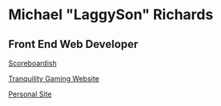 # Michael "LaggySon" Richards

## Front End Web Developer

[Scoreboardish](https://scoreboardish.laggi.sh)

[Tranquility Gaming Website](https://tranquility.gg)

[Personal Site](https://laggi.sh)
